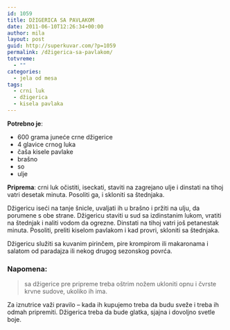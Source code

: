 ```yaml
---
id: 1059
title: DžIGERICA SA PAVLAKOM
date: 2011-06-10T12:26:34+00:00
author: mila
layout: post
guid: http://superkuvar.com/?p=1059
permalink: /džigerica-sa-pavlakom/
totvreme:
  - ""
categories:
  - jela od mesa
tags:
  - crni luk
  - džigerica
  - kisela pavlaka
---
```

**Potrebno je**:

  * 600 grama juneće crne džigerice
  * 4 glavice crnog luka
  * čaša kisele pavlake
  * brašno
  * so
  * ulje

**Priprema**: crni luk očistiti, iseckati, staviti na zagrejano ulje i dinstati na tihoj vatri desetak minuta. Posoliti ga, i skloniti sa štednjaka.

Džigericu iseći na tanje šnicle, uvaljati ih u brašno i pržiti na ulju, da porumene s obe strane. Džigericu staviti u sud sa izdinstanim lukom, vratiti na štednjak i naliti vodom da ogrezne. Dinstati na tihoj vatri još petanestak minuta. Posoliti, preliti kiselom pavlakom i kad provri, skloniti sa štednjaka.

Džigericu služiti sa kuvanim pirinčem, pire krompirom ili makaronama i salatom od paradajza ili nekog drugog sezonskog povrća.

### Napomena:
> sa džigerice pre pripreme treba oštrim nožem ukloniti opnu i čvrste krvne sudove, ukoliko ih ima.

Za iznutrice važi pravilo &#8211; kada ih kupujemo treba da budu sveže i treba ih odmah pripremiti. Džigerica treba da bude glatka, sjajna i dovoljno svetle boje.